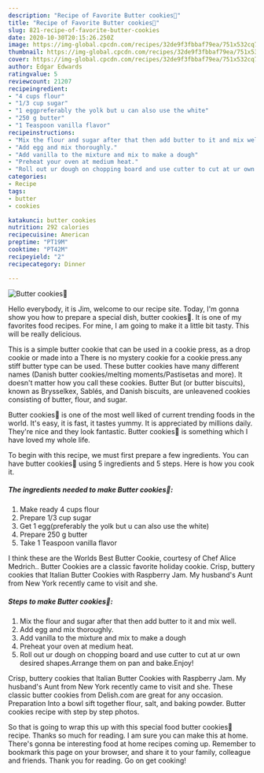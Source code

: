 ```yaml
---
description: "Recipe of Favorite Butter cookies🍘"
title: "Recipe of Favorite Butter cookies🍘"
slug: 821-recipe-of-favorite-butter-cookies
date: 2020-10-30T20:15:26.250Z
image: https://img-global.cpcdn.com/recipes/32de9f3fbbaf79ea/751x532cq70/butter-cookies🍘-recipe-main-photo.jpg
thumbnail: https://img-global.cpcdn.com/recipes/32de9f3fbbaf79ea/751x532cq70/butter-cookies🍘-recipe-main-photo.jpg
cover: https://img-global.cpcdn.com/recipes/32de9f3fbbaf79ea/751x532cq70/butter-cookies🍘-recipe-main-photo.jpg
author: Edgar Edwards
ratingvalue: 5
reviewcount: 21207
recipeingredient:
- "4 cups flour"
- "1/3 cup sugar"
- "1 eggpreferably the yolk but u can also use the white"
- "250 g butter"
- "1 Teaspoon vanilla flavor"
recipeinstructions:
- "Mix the flour and sugar after that then add butter to it and mix well."
- "Add egg and mix thoroughly."
- "Add vanilla to the mixture and mix to make a dough"
- "Preheat your oven at medium heat."
- "Roll out ur dough on chopping board and use cutter to cut at ur own desired shapes.Arrange them on pan and bake.Enjoy!"
categories:
- Recipe
tags:
- butter
- cookies

katakunci: butter cookies 
nutrition: 292 calories
recipecuisine: American
preptime: "PT19M"
cooktime: "PT42M"
recipeyield: "2"
recipecategory: Dinner

---
```



![Butter cookies🍘](https://img-global.cpcdn.com/recipes/32de9f3fbbaf79ea/751x532cq70/butter-cookies🍘-recipe-main-photo.jpg)

Hello everybody, it is Jim, welcome to our recipe site. Today, I'm gonna show you how to prepare a special dish, butter cookies🍘. It is one of my favorites food recipes. For mine, I am going to make it a little bit tasty. This will be really delicious.

This is a simple butter cookie that can be used in a cookie press, as a drop cookie or made into a There is no mystery cookie for a cookie press.any stiff butter type can be used. These butter cookies have many different names (Danish butter cookies/melting moments/Pastisetas and more). It doesn&#39;t matter how you call these cookies. Butter But (or butter biscuits), known as Brysselkex, Sablés, and Danish biscuits, are unleavened cookies consisting of butter, flour, and sugar.

Butter cookies🍘 is one of the most well liked of current trending foods in the world. It's easy, it is fast, it tastes yummy. It is appreciated by millions daily. They're nice and they look fantastic. Butter cookies🍘 is something which I have loved my whole life.


To begin with this recipe, we must first prepare a few ingredients. You can have butter cookies🍘 using 5 ingredients and 5 steps. Here is how you cook it.

<!--inarticleads1-->

##### The ingredients needed to make Butter cookies🍘:

1. Make ready 4 cups flour
1. Prepare 1/3 cup sugar
1. Get 1 egg(preferably the yolk but u can also use the white)
1. Prepare 250 g butter
1. Take 1 Teaspoon vanilla flavor


I think these are the Worlds Best Butter Cookie, courtesy of Chef Alice Medrich.. Butter Cookies are a classic favorite holiday cookie. Crisp, buttery cookies that Italian Butter Cookies with Raspberry Jam. My husband&#39;s Aunt from New York recently came to visit and she. 

<!--inarticleads2-->

##### Steps to make Butter cookies🍘:

1. Mix the flour and sugar after that then add butter to it and mix well.
1. Add egg and mix thoroughly.
1. Add vanilla to the mixture and mix to make a dough
1. Preheat your oven at medium heat.
1. Roll out ur dough on chopping board and use cutter to cut at ur own desired shapes.Arrange them on pan and bake.Enjoy!


Crisp, buttery cookies that Italian Butter Cookies with Raspberry Jam. My husband&#39;s Aunt from New York recently came to visit and she. These classic butter cookies from Delish.com are great for any occasion. Preparation Into a bowl sift together flour, salt, and baking powder. Butter cookies recipe with step by step photos. 

So that is going to wrap this up with this special food butter cookies🍘 recipe. Thanks so much for reading. I am sure you can make this at home. There's gonna be interesting food at home recipes coming up. Remember to bookmark this page on your browser, and share it to your family, colleague and friends. Thank you for reading. Go on get cooking!
